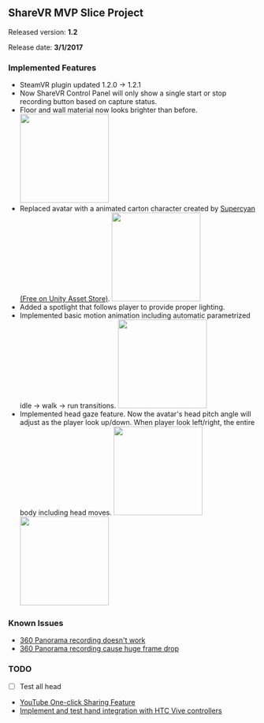 ## ShareVR MVP Slice Project
Released version: **1.2**

Release date: **3/1/2017**

### Implemented Features

- SteamVR plugin updated 1.2.0 -> 1.2.1
- Now ShareVR Control Panel will only show a single start or stop recording button based on capture status.
- Floor and wall material now looks brighter than before.
  <img src="https://github.com/nuvention-web/Team-H/blob/submission/UnityProjects/MVP_Slice/ReleaseNotes/Images/Wall1.png?raw=true" width="180">
- Replaced avatar with a animated carton character created by [Supercyan (Free on Unity Asset Store)](https://www.assetstore.unity3d.com/en/#!/content/79870).
  <img src="https://github.com/nuvention-web/Team-H/blob/submission/UnityProjects/MVP_Slice/ReleaseNotes/Images/Avatar1.png?raw=true" width="180">
- Added a spotlight that follows player to provide proper lighting.
- Implemented basic motion animation including automatic parametrized idle -> walk -> run transitions.
  <img src="https://github.com/nuvention-web/Team-H/blob/submission/UnityProjects/MVP_Slice/ReleaseNotes/Images/Animation1.png?raw=true" width="180">
- Implemented head gaze feature. Now the avatar's head pitch angle will adjust as the player look up/down. When player look left/right, the entire body including head moves.
  <img src="https://github.com/nuvention-web/Team-H/blob/submission/UnityProjects/MVP_Slice/ReleaseNotes/Images/Avatar3.png?raw=true" width="180">
  <img src="https://github.com/nuvention-web/Team-H/blob/submission/UnityProjects/MVP_Slice/ReleaseNotes/Images/Avatar4.png?raw=true" width="180">


### Known Issues

- [360 Panorama recording doesn't work](https://github.com/nuvention-web/Team-H/issues/15)
- [360 Panorama recording cause huge frame drop](https://github.com/nuvention-web/Team-H/issues/15)

### TODO

- [ ] Test all head
- [YouTube One-click Sharing Feature](https://github.com/nuvention-web/Team-H/issues/16)
- [Implement and test hand integration with HTC Vive controllers](https://github.com/nuvention-web/Team-H/issues/18)
